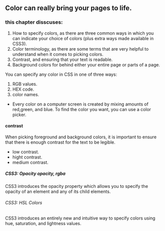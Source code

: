 ## Color can really bring your pages to life. 

### this chapter disscuses:
            
1. How to specify colors, as there are three common ways in
which you can indicate your choice of colors (plus extra
 ways made available in CSS3).
2. Color terminology, as there are some terms that are very helpful to understand when it comes to picking colors.
3. Contrast, and ensuring that your text is readable.
4. Background colors for behind either your entire page or parts of a page.
                
You can specify any color in CSS in one of three ways:
1. RGB values.
2. HEX code.
3. color names.
    
- Every color on a computer screen is created by mixing amounts of red,green, and blue. To find the color you want, you can use a color picker.

#### **contrast** 
When picking foreground and background colors, it is important to ensure that there is enough contrast for the text to be legible.
- low contrast.
- hight contrast.
- medium contrast.


##### CSS3: Opacity opacity, rgba
 CSS3 introduces the opacity property which allows you to
specify the opacity of an element and any of its child elements. 

###### CSS3: HSL Colors
CSS3 introduces an entirely new and intuitive way to specify colors using hue, saturation, and lightness values.
